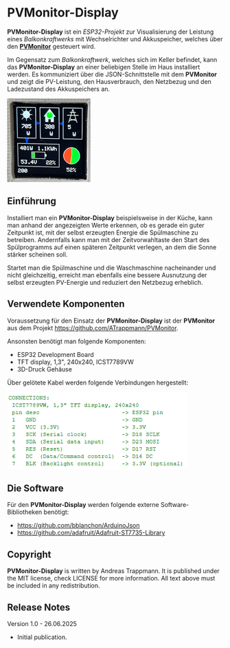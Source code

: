 # PVMonitor-Display

**PVMonitor-Display** ist ein *ESP32-Projekt* zur Visualisierung der Leistung eines *Balkonkraftwerks* mit Wechselrichter und Akkuspeicher,
welches über den [**PVMonitor**](https://github.com/ATrappmann/PVMonitor) gesteuert wird.

Im Gegensatz zum *Balkonkraftwerk*, welches sich im Keller befindet, kann das **PVMonitor-Display** an einer beliebigen Stelle
im Haus installiert werden. Es kommuniziert über die JSON-Schnittstelle mit dem **PVMonitor** und zeigt die PV-Leistung, den Hausverbrauch, 
den Netzbezug und den Ladezustand des Akkuspeichers an.

![PVMonitor-Display](/docs/PVMonitor-Display.png)

## Einführung

Installiert man ein **PVMonitor-Display** beispielsweise in der Küche, kann man anhand der 
angezeigten Werte erkennen, ob es gerade ein guter Zeitpunkt ist, mit der selbst erzeugten Energie die Spülmaschine zu betreiben. 
Andernfalls kann man mit der Zeitvorwahltaste den Start des Spülprogramms auf einen späteren Zeitpunkt verlegen, an dem die 
Sonne stärker scheinen soll.

Startet man die Spülmaschine und die Waschmaschine nacheinander und nicht gleichzeitig, erreicht man ebenfalls eine bessere Ausnutzung
der selbst erzeugten PV-Energie und reduziert den Netzbezug erheblich.

## Verwendete Komponenten

Voraussetzung für den Einsatz der **PVMonitor-Display** ist der **PVMonitor** aus dem Projekt https://github.com/ATrappmann/PVMonitor.

Ansonsten benötigt man folgende Komponenten:

* ESP32 Development Board
* TFT display, 1,3", 240x240, ICST7789VW
* 3D-Druck Gehäuse

Über gelötete Kabel werden folgende Verbindungen hergestellt:

![Connections](/docs/Connections.png)

## Die Software
Für den **PVMonitor-Display** werden folgende externe Software-Bibliotheken benötigt:
* https://github.com/bblanchon/ArduinoJson
* https://github.com/adafruit/Adafruit-ST7735-Library

## Copyright
**PVMonitor-Display** is written by Andreas Trappmann.
It is published under the MIT license, check LICENSE for more information.
All text above must be included in any redistribution.

## Release Notes

Version 1.0 - 26.06.2025

  * Initial publication.
